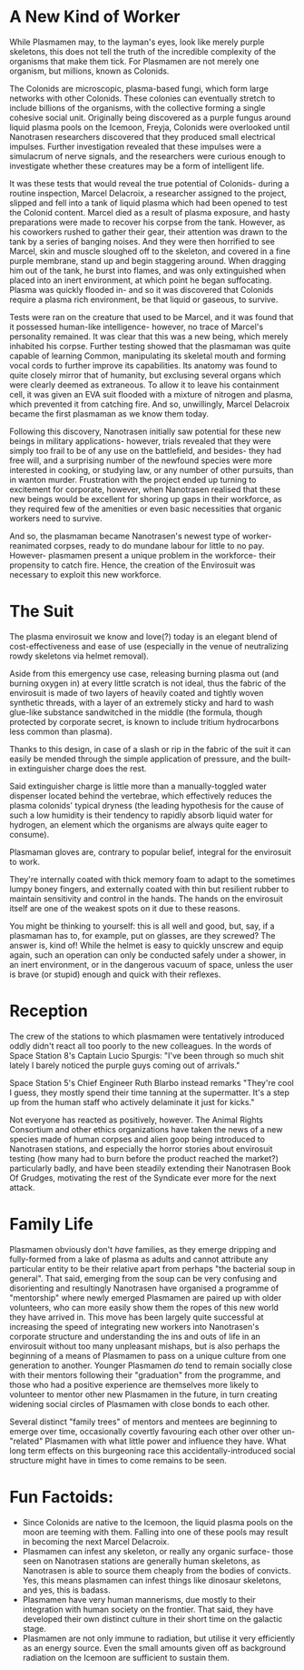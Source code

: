 # A New Kind of Worker

While Plasmamen may, to the layman's eyes, look like merely purple skeletons, this does not tell the truth of the incredible complexity of the organisms that make them tick. For Plasmamen are not merely one organism, but millions, known as Colonids.

The Colonids are microscopic, plasma-based fungi, which form large networks with other Colonids. These colonies can eventually stretch to include billions of the organisms, with the collective forming a single cohesive social unit. Originally being discovered as a purple fungus around liquid plasma pools on the Icemoon, Freyja, Colonids were overlooked until Nanotrasen researchers discovered that they produced small electrical impulses. Further investigation revealed that these impulses were a simulacrum of nerve signals, and the researchers were curious enough to investigate whether these creatures may be a form of intelligent life.

It was these tests that would reveal the true potential of Colonids- during a routine inspection, Marcel Delacroix, a researcher assigned to the project, slipped and fell into a tank of liquid plasma which had been opened to test the Colonid content. Marcel died as a result of plasma exposure, and hasty preparations were made to recover his corpse from the tank. However, as his coworkers rushed to gather their gear, their attention was drawn to the tank by a series of banging noises. And they were then horrified to see Marcel, skin and muscle sloughed off to the skeleton, and covered in a fine purple membrane, stand up and begin staggering around. When dragging him out of the tank, he burst into flames, and was only extinguished when placed into an inert environment, at which point he began suffocating. Plasma was quickly flooded in- and so it was discovered that Colonids require a plasma rich environment, be that liquid or gaseous, to survive.

Tests were ran on the creature that used to be Marcel, and it was found that it possessed human-like intelligence- however, no trace of Marcel's personality remained. It was clear that this was a new being, which merely inhabited his corpse. Further testing showed that the plasmaman was quite capable of learning Common, manipulating its skeletal mouth and forming vocal cords to further improve its capabilities. Its anatomy was found to quite closely mirror that of humanity, but exclusing several organs which were clearly deemed as extraneous. To allow it to leave his containment cell, it was given an EVA suit flooded with a mixture of nitrogen and plasma, which prevented it from catching fire. And so, unwillingly, Marcel Delacroix became the first plasmaman as we know them today.

Following this discovery, Nanotrasen initially saw potential for these new beings in military applications- however, trials revealed that they were simply too frail to be of any use on the battlefield, and besides- they had free will, and a surprising number of the newfound species were more interested in cooking, or studying law, or any number of other pursuits, than in wanton murder. Frustration with the project ended up turning to excitement for corporate, however, when Nanotrasen realised that these new beings would be excellent for shoring up gaps in their workforce, as they required few of the amenities or even basic necessities that organic workers need to survive.

And so, the plasmaman became Nanotrasen's newest type of worker- reanimated corpses, ready to do mundane labour for little to no pay. However- plasmamen present a unique problem in the workforce- their propensity to catch fire. Hence, the creation of the Envirosuit was necessary to exploit this new workforce.
 
# The Suit 
 
The plasma envirosuit we know and love(?) today is an elegant blend of cost-effectiveness and ease of use (especially in the venue of neutralizing rowdy skeletons via helmet removal). 
 
Aside from this emergency use case, releasing burning plasma out (and burning oxygen in) at every little scratch is not ideal, thus the fabric of the envirosuit is made of two layers of heavily coated and tightly woven synthetic threads, with a layer of an extremely sticky and hard to wash glue-like substance sandwitched in the middle (the formula, though protected by corporate secret, is known to include tritium hydrocarbons less common than plasma). 

Thanks to this design, in case of a slash or rip in the fabric of the suit it can easily be mended through the simple application of pressure, and the built-in extinguisher charge does the rest. 
 
Said extinguisher charge is little more than a manually-toggled water dispenser located behind the vertebrae, which effectively reduces the plasma colonids' typical dryness (the leading hypothesis for the cause of such a low humidity is their tendency to rapidly absorb liquid water for hydrogen, an element which the organisms are always quite eager to consume). 

Plasmaman gloves are, contrary to popular belief, integral for the envirosuit to work. 
 
They're internally coated with thick memory foam to adapt to the sometimes lumpy boney fingers, and externally coated with thin but resilient rubber to maintain sensitivity and control in the hands. The hands on the envirosuit itself are one of the weakest spots on it due to these reasons. 
 
You might be thinking to yourself: this is all well and good, but, say, if a plasmaman has to, for example, put on glasses, are they screwed? The answer is, kind of! While the helmet is easy to quickly unscrew and equip again, such an operation can only be conducted safely under a shower, in an inert environment, or in the dangerous vacuum of space, unless the user is brave (or stupid) enough and quick with their reflexes.
 
# Reception
The crew of the stations to which plasmamen were tentatively introduced oddly didn't react all too poorly to the new colleagues. In the  words of Space Station 8's Captain Lucio Spurgis: "I've been through so much shit lately I barely noticed the purple guys coming out of arrivals." 
 
Space Station 5's Chief Engineer Ruth Blarbo instead remarks "They're cool I guess, they mostly spend their time tanning at the supermatter. It's a step up from the human staff who actively delaminate it just for kicks." 
 
Not everyone has reacted as positively, however. The Animal Rights Consortium and other ethics organizations have taken the news of a new species made of human corpses and alien goop being introduced to Nanotrasen stations, and especially the horror stories about envirosuit testing (how many had to burn before the product reached the market?) particularly badly, and have been steadily extending their Nanotrasen Book Of Grudges, motivating the rest of the Syndicate ever more for the next attack.

# Family Life
Plasmamen obviously don't _have_ families, as they emerge dripping and fully-formed from a lake of plasma as adults and cannot attribute any particular entity to be their relative apart from perhaps "the bacterial soup in general".
That said, emerging from the soup can be very confusing and disorienting and resultingly Nanotrasen have organised a programme of "mentorship" where newly emerged Plasmamen are paired up with older volunteers, who can more easily show them the ropes of this new world they have arrived in. This move has been largely quite successful at increasing the speed of integrating new workers into Nanotrasen's corporate structure and understanding the ins and outs of life in an envirosuit without too many unpleasant mishaps, but is also perhaps the beginning of a means of Plasmamen to pass on a unique culture from one generation to another. Younger Plasmamen _do_ tend to remain socially close with their mentors following their "graduation" from the programme, and those who had a positive experience are themselves more likely to volunteer to mentor other new Plasmamen in the future, in turn creating widening social circles of Plasmamen with close bonds to each other.

Several distinct "family trees" of mentors and mentees are beginning to emerge over time, occasionally covertly favouring each other over other un-"related" Plasmamen with what little power and influence they have. What long term effects on this burgeoning race this accidentally-introduced social structure might have in times to come remains to be seen.

# Fun Factoids:
* Since Colonids are native to the Icemoon, the liquid plasma pools on the moon are teeming with them. Falling into one of these pools may result in becoming the next Marcel Delacroix.
* Plasmamen can infest any skeleton, or really any organic surface- those seen on Nanotrasen stations are generally human skeletons, as Nanotrasen is able to source them cheaply from the bodies of convicts. Yes, this means plasmamen can infest things like dinosaur skeletons, and yes, this is badass.
* Plasmamen have very human mannerisms, due mostly to their integration with human society on the frontier. That said, they have developed their own distinct culture in their short time on the galactic stage.
* Plasmamen are not only immune to radiation, but utilise it very efficiently as an energy source. Even the small amounts given off as background radiation on the Icemoon are sufficient to sustain them.
